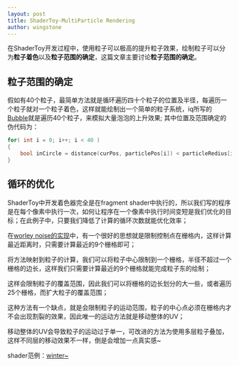 ```yaml
---
layout: post
title: ShaderToy-MultiParticle Rendering
author: wingstone
---
```


在ShaderToy开发过程中，使用粒子可以极高的提升粒子效果，绘制粒子可以分为**粒子着色**以及**粒子范围的确定**，这篇文章主要讨论**粒子范围的确定**。

## 粒子范围的确定

假如有40个粒子，最简单方法就是循环遍历四十个粒子的位置及半径，每遍历一个粒子就对一个粒子着色，这样就能绘制出一个简单的粒子系统，iq所写的[Bubble](https://www.shadertoy.com/view/4dl3zn)就是遍历40个粒子，来模拟大量泡泡的上升效果;
其中位置及范围确定的伪代码为：
```c++
for( int i = 0; i++; i < 40 )
{
    bool inCircle = distance(curPos, particlePos[i]) < particleRedius[i];
}
```

## 循环的优化
ShaderToy中开发着色器完全是在fragment shader中执行的，所以我们写的程序是在每个像素中执行一次，如何让程序在一个像素中执行时间变短是我们优化的目标；在此例子中，只要我们降低了计算的循环次数就能优化效率；

在[worley noise的实现](https://zhuanlan.zhihu.com/p/94632440)中，有一个很好的思想就是限制控制点在栅格内，这样计算最近距离时，只需要计算最近的9个栅格即可；

将方法映射到粒子的计算，我们可以将粒子中心限制到一个栅格，半径不超过一个栅格的边长，这样我们只需要计算最近的9个栅格就能完成粒子东的绘制；

这样会限制粒子的覆盖范围，因此我们可以将栅格的边长划分的大一些，或者遍历25个栅格，而扩大粒子的覆盖范围；

这种方法有一个缺点，就是会限制粒子的运动范围，粒子的中心点必须在栅格内才不会出现割裂的效果，因此唯一的运动方法就是移动整体的UV；

移动整体的UV会导致粒子的运动过于单一，可改进的方法为使用多层粒子叠加，这样不同层的移动效果不一样，倒是会增加一点真实感~

shader范例：[winter~](https://www.shadertoy.com/view/WtK3D1)

